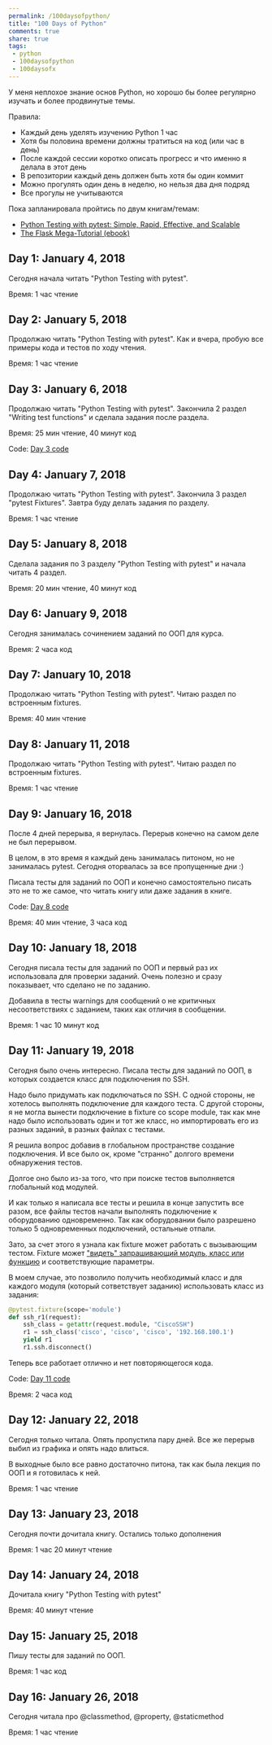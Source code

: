 ```yaml
---
permalink: /100daysofpython/
title: "100 Days of Python"
comments: true
share: true
tags:
 - python
 - 100daysofpython
 - 100daysofx
---
```


У меня неплохое знание основ Python, но хорошо бы более регулярно изучать и более продвинутые темы.

Правила:

* Каждый день уделять изучению Python 1 час
* Хотя бы половина времени должны тратиться на код (или час в день)
* После каждой сессии коротко описать прогресс и что именно я делала в этот день
* В репозитории каждый день должен быть хотя бы один коммит
* Можно прогулять один день в неделю, но нельзя два дня подряд
* Все прогулы не учитываются


Пока запланировала пройтись по двум книгам/темам:

* [Python Testing with pytest: Simple, Rapid, Effective, and Scalable](https://www.amazon.com/gp/product/B0773VRHWT/)
* [The Flask Mega-Tutorial (ebook)](https://learn.miguelgrinberg.com/)


## Day 1: January 4, 2018

Сегодня начала читать "Python Testing with pytest".

Время: 1 час чтение

## Day 2: January 5, 2018

Продолжаю читать "Python Testing with pytest".
Как и вчера, пробую все примеры кода и тестов по ходу чтения.

Время: 1 час чтение

## Day 3: January 6, 2018

Продолжаю читать "Python Testing with pytest".
Закончила 2 раздел "Writing test functions" и сделала задания после раздела.

Время: 25 мин чтение, 40 минут код

Code: [Day 3 code](https://github.com/natenka/100-days-of-Python/commit/4be114a285224d62415d0b94c0e277113ada17ee)

## Day 4: January 7, 2018

Продолжаю читать "Python Testing with pytest".
Закончила 3 раздел "pytest Fixtures". Завтра буду делать задания по разделу.

Время: 1 час чтение


## Day 5: January 8, 2018

Сделала задания по 3 разделу "Python Testing with pytest" и начала читать 4 раздел.

Время: 20 мин чтение, 40 минут код


## Day 6: January 9, 2018

Сегодня занималась сочинением заданий по ООП для курса.

Время: 2 часа код


## Day 7: January 10, 2018

Продолжаю читать "Python Testing with pytest".
Читаю раздел по встроенным fixtures.

Время: 40 мин чтение

## Day 8: January 11, 2018

Продолжаю читать "Python Testing with pytest".
Читаю раздел по встроенным fixtures.

Время: 1 час чтение


## Day 9: January 16, 2018

После 4 дней перерыва, я вернулась.
Перерыв конечно на самом деле не был перерывом.

В целом, в это время я каждый день занималась питоном, но не занималась pytest.
Сегодня оторвалась за все пропущенные дни :)

Писала тесты для заданий по ООП и конечно самостоятельно писать это не то же самое, что читать книгу или даже задания в книге.

Code: [Day 8 code](https://github.com/natenka/100-days-of-Python/commit/4108ea6774abcfac585aebba1f34f3becd2d0d17)

Время: 40 мин чтение, 3 часа код
    
## Day 10: January 18, 2018

Сегодня писала  тесты для заданий по ООП и первый раз их использовала для проверки заданий.
Очень полезно и сразу показывает, что сделано не по заданию.

Добавила в тесты warnings для сообщений о не критичных несоответствиях с заданием, таких как отличия в сообщении.

Время: 1 час 10 минут код


## Day 11: January 19, 2018

Сегодня было очень интересно.
Писала тесты для заданий по ООП, в которых создается класс для подключения по SSH.

Надо было придумать как подключаться по SSH.
С одной стороны, не хотелось выполнять подключение для каждого теста.
С другой стороны, я не могла вынести подключение в fixture со scope module, так как мне надо было использовать один и тот же класс, но импортировать его из разных заданий, в разных файлах с тестами.

Я решила вопрос добавив в глобальном пространстве создание подключения.
И все было ок, кроме "странно" долгого времени обнаружения тестов.

Долгое оно было из-за того, что при поиске тестов выполняется глобальный код модулей.


И как только я написала все тесты и решила в конце запустить все разом, все файлы тестов начали выполнять подключение к оборудованию одновременно.
Так как оборудовании было разрешено только 5 одновременных подключений, остальные отпали.

Зато, за счет этого я узнала как fixture может работать с вызывающим тестом.
Fixture может ["видеть" запрашивающий модуль, класс или функцию](https://docs.pytest.org/en/latest/fixture.html#fixtures-can-introspect-the-requesting-test-context) и соответствующие параметры.

В моем случае, это позволило получить необходимый класс и для каждого модуля (который сответствует заданию) использовать класс из  задания:
```python
@pytest.fixture(scope='module')
def ssh_r1(request):
    ssh_class = getattr(request.module, "CiscoSSH")
    r1 = ssh_class('cisco', 'cisco', 'cisco', '192.168.100.1')
    yield r1
    r1.ssh.disconnect()
```

Теперь все работает отлично и нет повторяющегося кода.

Code: [Day 11 code](https://github.com/natenka/100-days-of-Python/commit/b175dd890d439e8bd4fd039657dc04aa54a8b958)

Время: 2 часа код

## Day 12: January 22, 2018

Сегодня только читала.
Опять пропустила пару дней. Все же перерыв выбил из графика и опять надо влиться.

В выходные было все равно достаточно питона, так как была лекция по ООП и я готовилась к ней.

Время: 1 час чтение

## Day 13: January 23, 2018

Сегодня почти дочитала книгу. Остались только дополнения

Время: 1 час 20 минут чтение

## Day 14: January 24, 2018

Дочитала книгу "Python Testing with pytest"

Время: 40 минут чтение


## Day 15: January 25, 2018

Пишу тесты для заданий по ООП.

Время: 1 час код


## Day 16: January 26, 2018

Сегодня читала про @classmethod, @property, @staticmethod

Время: 1 час чтение

